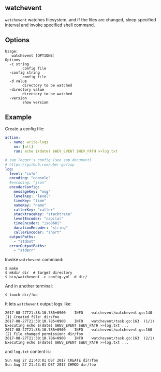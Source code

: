 watchevent
----------

`watchevent` watches filesystem, and if the files are changed,
sleep specified interval and invoke specified shell command.

## Options

```
Usage:
   watchevent [OPTIONS]
Options
  -c string
        config file
  -config string
        config file
  -d value
        directory to be watched
  -directory value
        directory to be watched
  -version
        show version
```

## Example

Create a config file:

```yaml
action:
  - name: write-logs
    on: [all]
    run: echo $(date) $WEV_EVENT $WEV_PATH >>log.txt

# zap logger's config (see zap document)
# https://github.com/uber-go/zap
log:
  level: "info"
  encoding: "console"
  #encoding: "json"
  encoderConfig:
    messageKey: "msg"
    levelKey: "level"
    timeKey: "time"
    nameKey: "name"
    callerKey: "caller"
    stacktraceKey: "stacktrace"
    levelEncoder: "capital"
    timeEncoder: "iso8601"
    durationEncoder: "string"
    callerEncoder: "short"
  outputPaths:
    - "stdout"
  errorOutputPaths:
    - "stderr"
```

Invoke `watchevent` command:

```
$ make
$ mkdir dir  # target directory
$ bin/watchevent -c config.yml -d dir/
```

And in another terminal:

```
$ touch dir/foo
```

It lets `watchevent` output logs like:

```
2017-08-27T21:38:10.785+0900    INFO    watchevent/watchevent.go:140      (1) Created file: dir/foo
2017-08-27T21:38:10.785+0900    INFO    watchevent/task.go:163  (1/1) Executing echo $(date) $WEV_EVENT $WEV_PATH >>log.txt ...
2017-08-27T21:38:10.785+0900    INFO    watchevent/watchevent.go:160      (2) File changed permission: dir/foo
2017-08-27T21:38:10.786+0900    INFO    watchevent/task.go:163  (2/1) Executing echo $(date) $WEV_EVENT $WEV_PATH >>log.txt ...
```

and `log.txt` content is:

```
Sun Aug 27 21:43:01 DST 2017 CREATE dir/foo
Sun Aug 27 21:43:01 DST 2017 CHMOD dir/foo
```
